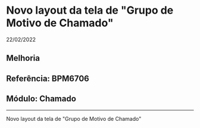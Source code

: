 # Novo layout da tela de "Grupo de Motivo de Chamado"
22/02/2022
## Melhoria
## Referência: BPM6706
## Módulo: Chamado
***

Novo layout da tela de "Grupo de Motivo de Chamado"